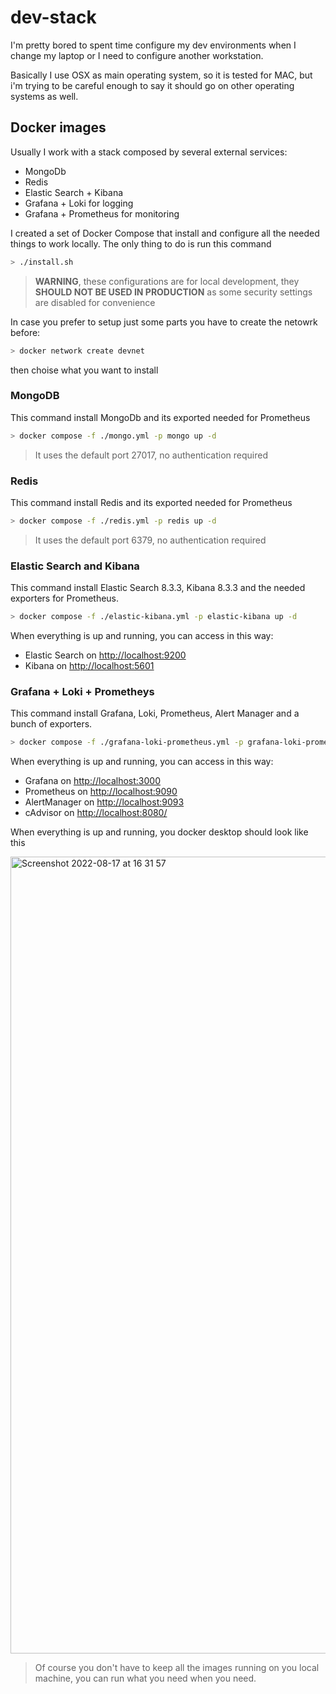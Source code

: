# dev-stack

I'm pretty bored to spent time configure my dev environments when I change my laptop or I need to configure another workstation.

Basically I use OSX as main operating system, so it is tested for MAC, but i'm trying to be careful enough to say it should go on other operating systems as well.

## Docker images

Usually I work with a stack composed by several external services:

- MongoDb
- Redis
- Elastic Search + Kibana
- Grafana + Loki for logging
- Grafana + Prometheus for monitoring

I created a set of Docker Compose that install and configure all the needed things to work locally.
The only thing to do is run this command

```bash
> ./install.sh
```

> **WARNING**, these configurations are for local development, they **SHOULD NOT BE USED IN PRODUCTION** as some security settings are disabled for convenience

In case you prefer to setup just some parts you have to create the netowrk before:

```bash
> docker network create devnet
```

then choise what you want to install

### MongoDB

This command install MongoDb and its exported needed for Prometheus

```bash
> docker compose -f ./mongo.yml -p mongo up -d
```

> It uses the default port 27017, no authentication required

### Redis

This command install Redis and its exported needed for Prometheus

```bash
> docker compose -f ./redis.yml -p redis up -d
```

> It uses the default port 6379, no authentication required

### Elastic Search and Kibana

This command install Elastic Search 8.3.3, Kibana 8.3.3 and the needed exporters for Prometheus.

```bash
> docker compose -f ./elastic-kibana.yml -p elastic-kibana up -d
```

When everything is up and running, you can access in this way:

- Elastic Search on [http://localhost:9200](http://localhost:9200)
- Kibana on [http://localhost:5601](http://localhost:5601)

### Grafana + Loki + Prometheys

This command install Grafana, Loki, Prometheus, Alert Manager and a bunch of exporters.

```bash
> docker compose -f ./grafana-loki-prometheus.yml -p grafana-loki-prometheus up -d
```

When everything is up and running, you can access in this way:

- Grafana on [http://localhost:3000](http://localhost:3000)
- Prometheus on [http://localhost:9090](http://localhost:9090)
- AlertManager on [http://localhost:9093](http://localhost:9093)
- cAdvisor on [http://localhost:8080/](http://localhost:8080/)

When everything is up and running, you docker desktop should look like this

<img width="1275" alt="Screenshot 2022-08-17 at 16 31 57" src="https://user-images.githubusercontent.com/758620/185161693-aa2beb04-25c0-491c-97ef-9f73049b5a90.png">

> Of course you  don't have to keep all the images running on you local machine, you can run what you need when you need.

